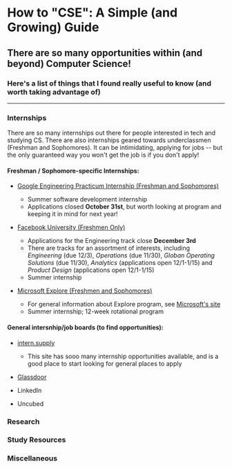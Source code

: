 # How to "CSE": A Simple (and Growing) Guide
## There are so many opportunities within (and beyond) Computer Science! 
### Here's a list of things that I found really useful to know (and worth taking advantage of) 
---
### Internships
There are so many internships out there for people interested in tech and studying CS. There are also internships geared towards underclassmen (Freshman and Sophomores). It can be intimidating, applying for jobs -- but the only guaranteed way you won't get the job is if you don't apply!

#### Freshman / Sophomore-specific Internships:
* [Google Engineering Practicum Internship (Freshman and Sophomores)](https://careers.google.com/jobs#!t=jo&jid=/company/engineering-practicum-intern-summer-2019-1600-amphitheatre-pkwy-mountain-view-ca-4271710018)
  * Summer software development internship 
  * Applications closed **October 31st**, but worth looking at program and keeping it in mind for next year!

* [Facebook University (Freshmen Only)](https://www.facebook.com/careers/students-and-grads/students)
  * Applications for the Engineering track close **December 3rd**
  * There are tracks for an assortment of interests, including *Engineering* (due 12/3), *Operations* (due 11/30), *Globan Operating Solutions* (due 11/30), *Analytics* (applications open 12/1-1/15) and *Product Design* (applications open 12/1-1/15)
  * Summer internship

* [Microsoft Explore (Freshmen and Sophomores)](https://careers.microsoft.com/us/en/job/475698/Internship-Opportunities-for-Students-Explore-Microsoft-Internship-Program?jobsource=directemployers&utm_source=directemployers&utm_medium=directemployers&utm_campaign=directemployers-feed#NewYorkNY)
  * For general information about Explore program, see [Microsoft's site](https://careers.microsoft.com/us/en/usexploremicrosoftprogram)
  * Summer internship; 12-week rotational program 

#### General intersnhip/job boards (to find opportunities): 
* [intern.supply](intern.supply)
  * This site has sooo many internship opportunities available, and is a good place to start looking for general places to apply

* [Glassdoor](Glassdoor.com)

* LinkedIn

* Uncubed 

### Research 

### Study Resources

### Miscellaneous

